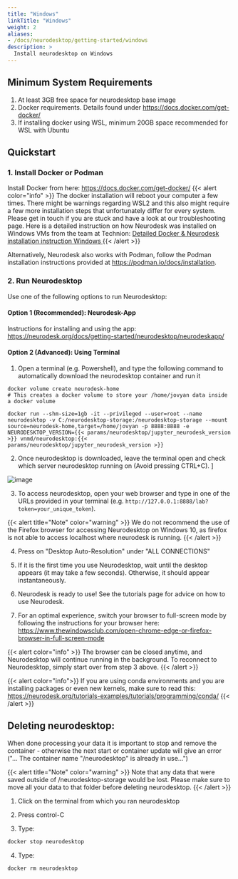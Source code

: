 ```yaml
---
title: "Windows"
linkTitle: "Windows"
weight: 2
aliases:
- /docs/neurodesktop/getting-started/windows
description: >
  Install neurodesktop on Windows
---
```


## Minimum System Requirements
1. At least 3GB free space for neurodesktop base image
2. Docker requirements. Details found under https://docs.docker.com/get-docker/
3. If installing docker using WSL, minimum 20GB space recommended for WSL with Ubuntu

## Quickstart
### 1. Install Docker or Podman
Install Docker from here: https://docs.docker.com/get-docker/
{{< alert color="info" >}}
The docker installation will reboot your computer a few times. There might be warnings regarding WSL2 and this also might require a few more installation steps that unfortunately differ for every system. Please get in touch if you are stuck and have a look at our troubleshooting page. Here is a detailed instruction on how Neurodesk was installed on Windows VMs from the team at Technion: [Detailed Docker & Neurodesk installation instruction Windows
](https://github.com/NeuroDesk/neurodesk.github.io/blob/main/static/docs/getting-started/neurodesktop/Neurodesk_Windows_Technion.pdf){{< /alert >}}

Alternatively, Neurodesk also works with Podman, follow the Podman installation instructions provided at https://podman.io/docs/installation.

### 2. Run Neurodesktop
Use one of the following options to run Neurodesktop:

#### Option 1 (Recommended): Neurodesk-App
Instructions for installing and using the app: https://neurodesk.org/docs/getting-started/neurodesktop/neurodeskapp/

#### Option 2 (Advanced): Using Terminal
1. Open a terminal (e.g. Powershell), and type the following command to automatically download the neurodesktop container and run it

```shell
docker volume create neurodesk-home
# This creates a docker volume to store your /home/jovyan data inside a docker volume
```
```shell
docker run --shm-size=1gb -it --privileged --user=root --name neurodesktop -v C:/neurodesktop-storage:/neurodesktop-storage --mount source=neurodesk-home,target=/home/jovyan -p 8888:8888 -e NEURODESKTOP_VERSION={{< params/neurodesktop/jupyter_neurodesk_version >}} vnmd/neurodesktop:{{< params/neurodesktop/jupyter_neurodesk_version >}}
```


<!-- neurodesktop version found in neurodesk.github.io/data/neurodesktop.toml -->
2. Once neurodesktop is downloaded, leave the terminal open and check which server neurodesktop running on (Avoid pressing CTRL+C). ]

![image](/static/docs/getting-started/neurodeskapp/terminal_token.png)

3. To access neurodesktop, open your web browser and type in one of the URLs provided in your terminal (e.g. `http://127.0.0.1:8888/lab?token=your_unique_token`).

{{< alert title="Note" color="warning" >}}
We do not recommend the use of the Firefox browser for accessing Neurodesktop on Windows 10, as firefox is not able to access localhost where neurodesk is running. 
{{< /alert >}}

4. Press on "Desktop Auto-Resolution" under "ALL CONNECTIONS"

5. If it is the first time you use Neurodesktop, wait until the desktop appears (it may take a few seconds). Otherwise, it should appear instantaneously.

6. Neurodesk is ready to use! See the tutorials page for advice on how to use Neurodesk.     

7. For an optimal experience, switch your browser to full-screen mode by following the instructions for your browser here:
https://www.thewindowsclub.com/open-chrome-edge-or-firefox-browser-in-full-screen-mode

{{< alert color="info" >}}
The browser can be closed anytime, and Neurodesktop will continue running in the background. To reconnect to Neurodesktop, simply start over from step 3 above.
{{< /alert >}}

{{< alert color="info">}}
If you are using conda environments and you are installing packages or even new kernels, make sure to read this: https://neurodesk.org/tutorials-examples/tutorials/programming/conda/
{{< /alert >}}

## Deleting neurodesktop:
When done processing your data it is important to stop and remove the container - otherwise the next start or container update will give an error ("... The container name "/neurodesktop" is already in use...")

{{< alert title="Note" color="warning" >}}
Note that any data that were saved outside of /neurodesktop-storage would be lost. Please make sure to move all your data to that folder before deleting neurodesktop.
{{< /alert >}}

1. Click on the terminal from which you ran neurodesktop

2. Press control-C

3. Type:
```cmd
docker stop neurodesktop
```
4. Type:
```cmd
docker rm neurodesktop
```
